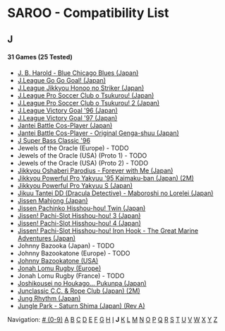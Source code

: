# SAROO - Compatibility List

## J

#### 31 Games (25 Tested)

- [J. B. Harold - Blue Chicago Blues (Japan)](../../Regions/Japan/T-5302G/01/README.md)
- [J.League Go Go Goal! (Japan)](../../Regions/Japan/T-3602G/README.md)
- [J.League Jikkyou Honoo no Striker (Japan)](../../Regions/Japan/T-9528G/01/README.md)
- [J.League Pro Soccer Club o Tsukurou! (Japan)](../../Regions/Japan/GS-9034/01/README.md)
- [J.League Pro Soccer Club o Tsukurou! 2 (Japan)](../../Regions/Japan/GS-9168/01/README.md)
- [J.League Victory Goal '96 (Japan)](../../Regions/Japan/GS-9048/01/README.md)
- [J.League Victory Goal '97 (Japan)](../../Regions/Japan/GS-9140/01/README.md)
- [Jantei Battle Cos-Player (Japan)](../../Regions/Japan/T-34601G/01/README.md)
- [Jantei Battle Cos-Player - Original Genga-shuu (Japan)](../../Regions/Japan/T-3466106553/01/README.md)
- [J Super Bass Classic '96](../../Regions/Japan/T-18707G/01/README.md)
- Jewels of the Oracle (Europe) - TODO
- Jewels of the Oracle (USA) (Proto 1) - TODO
- Jewels of the Oracle (USA) (Proto 2) - TODO
- [Jikkyou Oshaberi Parodius - Forever with Me (Japan)](../../Regions/Japan/T-9513G/01/README.md)
- [Jikkyou Powerful Pro Yakyuu '95 Kaimaku-ban (Japan) (2M)](../../Regions/Japan/T-9502G/01/README.md)
- [Jikkyou Powerful Pro Yakyuu S (Japan)](../../Regions/Japan/T-9523G/01/README.md)
- [Jikuu Tantei DD (Dracula Detective) - Maboroshi no Lorelei (Japan)](../../Regions/Japan/T-2103G/01/README.md)
- [Jissen Mahjong (Japan)](../../Regions/Japan/T-15002G/01/README.md)
- [Jissen Pachinko Hisshou-hou! Twin (Japan)](../../Regions/Japan/T-2407G/01/README.md)
- [Jissen! Pachi-Slot Hisshou-hou! 3 (Japan)](../../Regions/Japan/T-2401G/01/README.md)
- [Jissen! Pachi-Slot Hisshou-hou! 4 (Japan)](../../Regions/Japan/T-2406G/01/README.md)
- [Jissen! Pachi-Slot Hisshou-hou! Iron Hook - The Great Marine Adventures (Japan)](../../Regions/Japan/T-2404G/01/README.md)
- Johnny Bazooka (Japan) - TODO
- Johnny Bazookatone (Europe) - TODO
- [Johnny Bazookatone (USA)](../../Regions/USA/T-7909H/01/README.md)
- [Jonah Lomu Rugby (Europe)](../../Regions/Europe/T-12003H50/01/README.md)
- Jonah Lomu Rugby (France) - TODO
- [Joshikousei no Houkago... Pukunpa (Japan)](../../Regions/Japan/T-16802G/01/README.md)
- [Junclassic C.C. & Rope Club (Japan) (2M)](../../Regions/Japan/T-11403G/01/README.md)
- [Jung Rhythm (Japan)](../../Regions/Japan/T-16607G/01/README.md)
- [Jungle Park - Saturn Shima (Japan) (Rev A)](../../Regions/Japan/T-18008G/01/README.md)

Navigation:
[# (0-9)](./09.md) [A](./A.md) [B](./B.md) [C](./C.md) [D](./D.md) [E](./E.md) [F](./F.md) [G](./G.md) [H](./H.md) [I](./I.md) **J** [K](./K.md) [L](./L.md) [M](./M.md) [N](./N.md) [O](./O.md) [P](./P.md) [Q](./Q.md) [R](./R.md) [S](./S.md) [T](./T.md) [U](./U.md) [V](./V.md) [W](./W.md) [X](./X.md) [Y](./Y.md) [Z](./Z.md)
